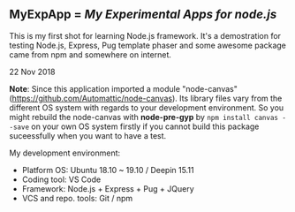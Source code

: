 ## MyExpApp = _My Experimental Apps for node.js_

This is my first shot for learning Node.js framework. It's a demostration for testing Node.js, Express, Pug template phaser and some awesome package came from npm and somewhere on internet.

22 Nov 2018

__Note__: Since this application imported a module "node-canvas"(https://github.com/Automattic/node-canvas). Its library files vary from the different OS system with regards to your development environment. So you might rebuild the node-canvas with **node-pre-gyp** by `npm install canvas --save` on your own OS system firstly if you cannot build this package suceessfully when you want to have a test.

My development environment:

- Platform OS: Ubuntu 18.10 ~ 19.10 / Deepin 15.11
- Coding tool: VS Code
- Framework: Node.js + Express + Pug + JQuery
- VCS and repo. tools: Git / npm
